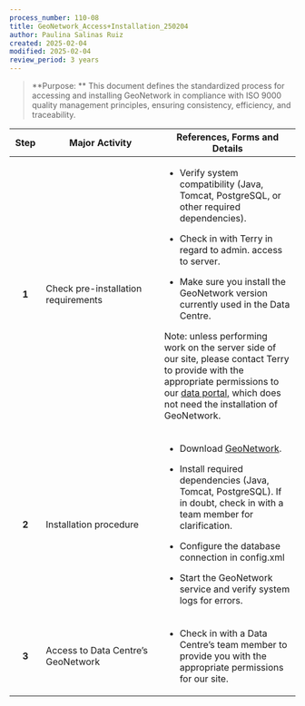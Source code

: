 ```yaml
---
process_number: 110-08
title: GeoNetwork_Access+Installation_250204
author: Paulina Salinas Ruiz
created: 2025-02-04
modified: 2025-02-04
review_period: 3 years
---
```


> **Purpose:  **
> This document defines the standardized process for accessing and installing GeoNetwork in compliance with ISO 9000 quality management principles, ensuring consistency, efficiency, and traceability.

<table>
<colgroup>
<col style="width: 11%" />
<col style="width: 41%" />
<col style="width: 47%" />
</colgroup>
<thead>
<tr>
<th style="text-align: center;"><strong>Step</strong></th>
<th><strong>Major Activity</strong></th>
<th><strong>References, Forms and Details</strong></th>
</tr>
</thead>
<tbody>
<tr>
<td style="text-align: center;"><strong>1</strong></td>
<td>Check pre-installation requirements</td>
<td><ul>
<li><p>Verify system compatibility (Java, Tomcat, PostgreSQL, or other required dependencies).</p></li>
<li><p>Check in with Terry in regard to admin. access to server.</p></li>
<li><p>Make sure you install the GeoNetwork version currently used in the Data Centre.</p></li>
</ul>
<p>Note: unless performing work on the server side of our site, please contact Terry to provide with the appropriate permissions to our <a href="https://soggy2.zoology.ubc.ca/geonetwork/srv/eng/catalog.search#/home">data portal,</a> which does not need the installation of GeoNetwork.</p></td>
</tr>
<tr>
<td style="text-align: center;"><strong>2</strong></td>
<td>Installation procedure</td>
<td><ul>
<li><p>Download <a href="https://docs.geonetwork-opensource.org/4.2/">GeoNetwork</a>.</p></li>
<li><p>Install required dependencies (Java, Tomcat, PostgreSQL). If in doubt, check in with a team member for clarification.</p></li>
<li><p>Configure the database connection in config.xml</p></li>
<li><p>Start the GeoNetwork service and verify system logs for errors.</p></li>
</ul></td>
</tr>
<tr>
<td style="text-align: center;"><strong>3</strong></td>
<td>Access to Data Centre’s GeoNetwork</td>
<td><ul>
<li><p>Check in with a Data Centre’s team member to provide you with the appropriate permissions for our site.</p></li>
</ul></td>
</tr>
</tbody>
</table>
